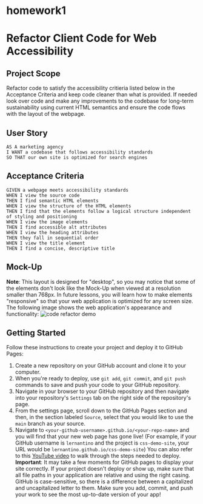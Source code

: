 # homework1 
# Refactor Client Code for Web Accessibility
## Project Scope
Refactor code to satisfy the accessibility critieria listed below in the Acceptance Criteria and keep code cleaner than what is provided. If needed look over code and make any improvements to the codebase for long-term sustainability using current HTML semantics and ensure the code flows with the layout of the webpage. 
## User Story
```
AS A marketing agency
I WANT a codebase that follows accessibility standards
SO THAT our own site is optimized for search engines
```
## Acceptance Criteria
```
GIVEN a webpage meets accessibility standards
WHEN I view the source code
THEN I find semantic HTML elements
WHEN I view the structure of the HTML elements
THEN I find that the elements follow a logical structure independent of styling and positioning
WHEN I view the image elements
THEN I find accessible alt attributes
WHEN I view the heading attributes
THEN they fall in sequential order
WHEN I view the title element
THEN I find a concise, descriptive title
```
## Mock-Up
**Note**: This layout is designed for "desktop", so you may notice that some of the elements don't look like the Mock-Up when viewed at a resolution smaller than 768px. In future lessons, you will learn how to make elements "responsive" so that your web application is optimized for any screen size.
The following image shows the web application's appearance and functionality:
![code refactor demo](./Assets/01-html-css-git-homework-demo.png)
## Getting Started
Follow these instructions to create your project and deploy it to GitHub Pages:
1. Create a new repository on your GitHub account and clone it to your computer.
2. When you're ready to deploy, use `git add`, `git commit`, and `git push` commands to save and push your code to your GitHub repository.
3. Navigate in your browser to your GitHub repository and then navigate into your repository's `Settings` tab on the right side of the repository's page.
4. From the settings page, scroll down to the GitHub Pages section and then, in the section labeled `Source`, select that you would like to use the `main` branch as your source.
5. Navigate to `<your-github-username>.github.io/<your-repo-name>` and you will find that your new web page has gone live! (For example, if your GitHub username is `lernantino` and the project is `css-demo-site`, your URL would be `lernantino.github.io/css-demo-site`)
You can also refer to this [YouTube video](https://youtu.be/P4Mu1t5rIXg) to walk through the steps needed to deploy.
**Important**: It may take a few moments for GitHub pages to display your site correctly. If your project doesn't deploy or show up, make sure that all file paths in your application are relative and using the right casing. GitHub is case-sensitive, so there is a difference between a capitalized and uncapitalized letter to them.
Make sure you add, commit, and push your work to see the most up-to-date version of your app!
